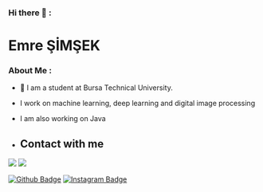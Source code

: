 ### Hi there 👋 :

<h1>Emre ŞİMŞEK</h1>

### About Me :
 
  - :school: I am a student at Bursa Technical University.
  - I work on machine learning, deep learning and digital image processing
  - I am also working on Java

   
   - <h2>Contact with me</h2>
<a href = "mailto:emre0816s@gmail.com"><img src="https://img.shields.io/badge/-Gmail-%23333?style=for-the-badge&logo=gmail&logoColor=white" target="_blank"></a>
<a href="https://www.linkedin.com/in/emree-simsek/" target="_blank"><img src="https://img.shields.io/badge/-LinkedIn-%230077B5?style=for-the-badge&logo=linkedin&logoColor=white" target="_blank"></a>


[![Github Badge](https://img.shields.io/badge/-Github-000?style=quare&labelColor=000&logo=Github&logoColor=white&link=link)](https://github.com/EmreSimseek) 
[![Instagram Badge](https://img.shields.io/badge/-Instagram-C13584?style=flat-quare&labelColor=C13584&logo=instagram&logoColor=white&link=link)](https://www.instagram.com/emre.simsek08/) 

